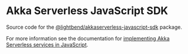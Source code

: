 # Akka Serverless JavaScript SDK

Source code for the [@lightbend/akkaserverless-javascript-sdk](https://www.npmjs.com/package/@lightbend/akkaserverless-javascript-sdk) package.

For more information see the documentation for [implementing Akka Serverless services in JavaScript](https://developer.lightbend.com/docs/akka-serverless/javascript/).

